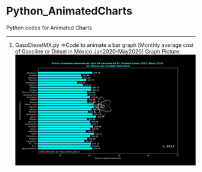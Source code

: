 # Python_AnimatedCharts
Python codes for Animated Charts
_________________________________
1. GasoDieselMX.py =>Code to animate a bar graph [Monthly average cost of Gasoline or Diésel in México Jan2020-May2020]
Graph Picture: ![Alt Text](https://github.com/FernandoLucioR/Python_AnimatedGraphs/blob/Code_Gasoline/87OctanosMAYO2020_First_Frame.png?raw=true)


